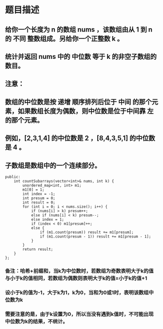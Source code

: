 # 题目描述
## 给你一个长度为 n 的数组 nums ，该数组由从 1 到 n 的 不同 整数组成。另给你一个正整数 k 。
## 统计并返回 nums 中的 中位数 等于 k 的非空子数组的数目。
## 注意：
## 数组的中位数是按 递增 顺序排列后位于 中间 的那个元素，如果数组长度为偶数，则中位数是位于中间靠 左 的那个元素。
## 例如，[2,3,1,4] 的中位数是 2 ，[8,4,3,5,1] 的中位数是 4 。
## 子数组是数组中的一个连续部分。
```class Solution {
public:
    int countSubarrays(vector<int>& nums, int k) {
        unordered_map<int, int> m1;
        m1[0] = 1;
        int index = -1;
        int presum = 0;
        int result = 0;
        for (int i = 0; i < nums.size(); i++) {
            if (nums[i] > k) presum++;
            else if (nums[i] < k) presum--;
            else index = 1;
            if (index < 0) m1[presum]++; 
            else {
                if (m1.count(presum)) result += m1[presum];
                if (m1.count(presum - 1)) result += m1[presum - 1]; 
            }
        }
        return result;      
    }
};
```
### **备注**：哈希+前缀和，当k为中位数时，若数组为奇数表明大于k的值与小于k的值相同，若数组为偶数则表明大于k的值=小于k的值+1
### 设小于k的值为-1，大于k为1，k为0，当和为0或1时，表明该数组中位数为k
### 需要注意的是，由于k设置为0，所以当没有遇到k值时，不可能出现中位数为k的结果，不统计。